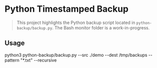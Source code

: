 # Python Timestamped Backup

> This project highlights the Python backup script located in `python-backup/backup.py`.
> The Bash monitor folder is a work-in-progress.

## Usage
python3 python-backup/backup.py --src ./demo --dest /tmp/backups --pattern "*.txt" --recursive
